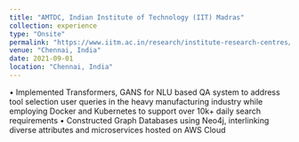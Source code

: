 ```yaml
---
title: "AMTDC, Indian Institute of Technology (IIT) Madras"
collection: experience
type: "Onsite"
permalink: "https://www.iitm.ac.in/research/institute-research-centres/advanced-manufacturing-technology-development-centre"
venue: "Chennai, India"
date: 2021-09-01
location: "Chennai, India"
---
```


• Implemented Transformers, GANS for NLU based QA system to address tool selection user queries in the heavy
manufacturing industry while employing Docker and Kubernetes to support over 10k+ daily search requirements
• Constructed Graph Databases using Neo4j, interlinking diverse attributes and microservices hosted on AWS Cloud

